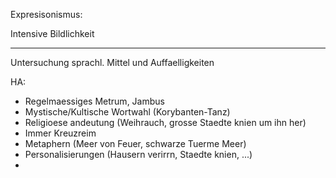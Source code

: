 Expresisonismus:

Intensive Bildlichkeit

---

Untersuchung sprachl. Mittel und Auffaelligkeiten

HA:

- Regelmaessiges Metrum, Jambus
- Mystische/Kultische Wortwahl (Korybanten-Tanz)
- Religioese andeutung (Weihrauch, grosse Staedte knien um ihn her)
- Immer Kreuzreim
- Metaphern (Meer von Feuer, schwarze Tuerme Meer)
- Personalisierungen (Hausern verirrn, Staedte knien, ...)
- 

